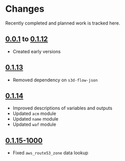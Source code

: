 # Changes
Recently completed and planned work is tracked here.

## [0.0.1](.) to [0.1.12](.)
- Created early versions

## [0.1.13](.)
- Removed dependency on `s3d-flow-json`

## [0.1.14](.)
- Improved descriptions of variables and outputs
- Updated `acm` module
- Updated `name` module
- Updated `waf` module

## [0.1.15-1000](.)
- Fixed `aws_route53_zone` data lookup
